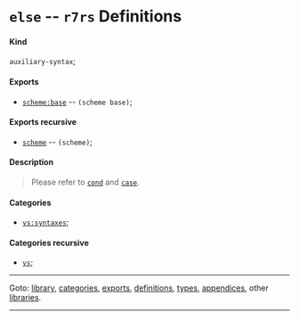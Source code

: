

<a id='definition__r7rs__else'></a>

# `else` -- `r7rs` Definitions


<a id='definition__r7rs__else__kind'></a>

#### Kind

`auxiliary-syntax`;


<a id='definition__r7rs__else__exports'></a>

#### Exports

 * [`scheme:base`](../../r7rs/exports/scheme_3a_base.md#export__r7rs__scheme_3a_base) -- `(scheme base)`;


<a id='definition__r7rs__else__exports-recursive'></a>

#### Exports recursive

 * [`scheme`](../../r7rs/exports/scheme.md#export__r7rs__scheme) -- `(scheme)`;


<a id='definition__r7rs__else__description'></a>

#### Description

> Please refer to [`cond`](../../r7rs/definitions/cond.md#definition__r7rs__cond) and [`case`](../../r7rs/definitions/case.md#definition__r7rs__case).


<a id='definition__r7rs__else__categories'></a>

#### Categories

 * [`vs:syntaxes`](../../r7rs/categories/vs_3a_syntaxes.md#category__r7rs__vs_3a_syntaxes);


<a id='definition__r7rs__else__categories-recursive'></a>

#### Categories recursive

 * [`vs`](../../r7rs/categories/vs.md#category__r7rs__vs);

----

Goto: [library](../../r7rs/_index.md#library__r7rs), [categories](../../r7rs/categories/_index.md#toc__r7rs__categories), [exports](../../r7rs/exports/_index.md#toc__r7rs__exports), [definitions](../../r7rs/definitions/_index.md#toc__r7rs__definitions), [types](../../r7rs/types/_index.md#toc__r7rs__types), [appendices](../../r7rs/appendices/_index.md#toc__r7rs__appendices), other [libraries](../../_libraries.md#toc__libraries).

----

